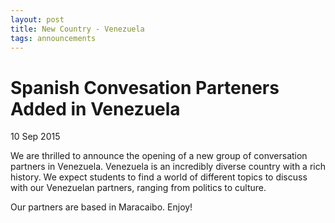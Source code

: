 ```yaml
---
layout: post
title: New Country - Venezuela
tags: announcements
---
```


# Spanish Convesation Parteners Added in Venezuela

10 Sep 2015

We are thrilled to announce the opening of a new group of conversation partners in Venezuela. Venezuela is an incredibly diverse country with a rich history. We expect students to find a world of different topics to discuss with our Venezuelan partners, ranging from politics to culture.

Our partners are based in Maracaibo. Enjoy!

